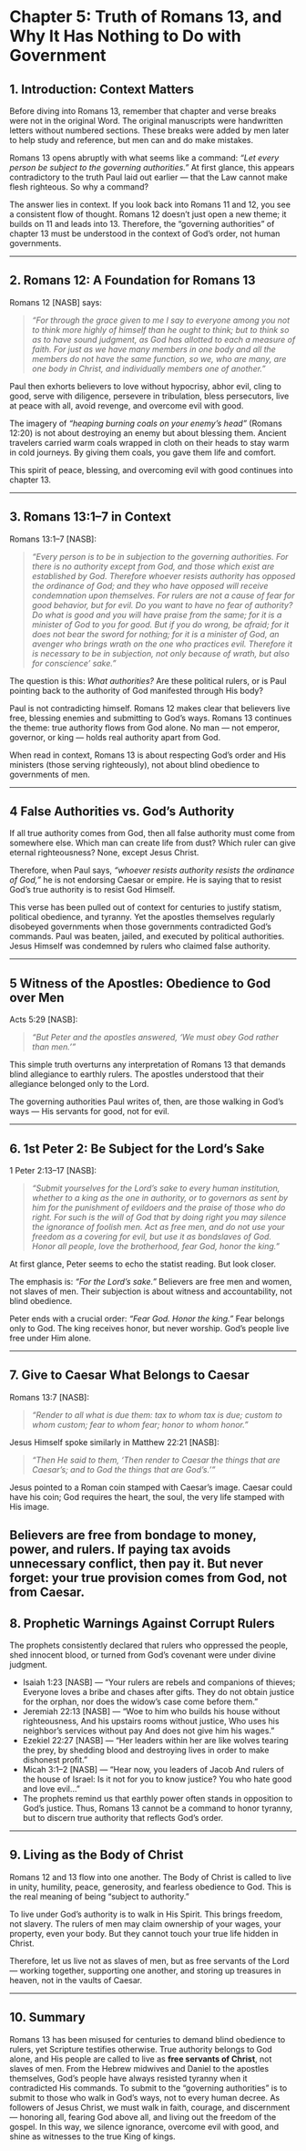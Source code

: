 # Chapter 5: Truth of Romans 13, and Why It Has Nothing to Do with Government  

## 1. Introduction: Context Matters  
Before diving into Romans 13, remember that chapter and verse breaks were not in the original Word. The original manuscripts were handwritten letters without numbered sections. These breaks were added by men later to help study and reference, but men can and do make mistakes.  

Romans 13 opens abruptly with what seems like a command: *“Let every person be subject to the governing authorities.”* At first glance, this appears contradictory to the truth Paul laid out earlier — that the Law cannot make flesh righteous. So why a command?  

The answer lies in context. If you look back into Romans 11 and 12, you see a consistent flow of thought. Romans 12 doesn’t just open a new theme; it builds on 11 and leads into 13. Therefore, the “governing authorities” of chapter 13 must be understood in the context of God’s order, not human governments.  

---

## 2. Romans 12: A Foundation for Romans 13  

Romans 12 [NASB] says:  
> *“For through the grace given to me I say to everyone among you not to think more highly of himself than he ought to think; but to think so as to have sound judgment, as God has allotted to each a measure of faith. For just as we have many members in one body and all the members do not have the same function, so we, who are many, are one body in Christ, and individually members one of another.”*  

Paul then exhorts believers to love without hypocrisy, abhor evil, cling to good, serve with diligence, persevere in tribulation, bless persecutors, live at peace with all, avoid revenge, and overcome evil with good.  

The imagery of *“heaping burning coals on your enemy’s head”* (Romans 12:20) is not about destroying an enemy but about blessing them. Ancient travelers carried warm coals wrapped in cloth on their heads to stay warm in cold journeys. By giving them coals, you gave them life and comfort.  

This spirit of peace, blessing, and overcoming evil with good continues into chapter 13.  

---

## 3. Romans 13:1–7 in Context

Romans 13:1–7 [NASB]:  
> *“Every person is to be in subjection to the governing authorities. For there is no authority except from God, and those which exist are established by God. Therefore whoever resists authority has opposed the ordinance of God; and they who have opposed will receive condemnation upon themselves. For rulers are not a cause of fear for good behavior, but for evil. Do you want to have no fear of authority? Do what is good and you will have praise from the same; for it is a minister of God to you for good. But if you do wrong, be afraid; for it does not bear the sword for nothing; for it is a minister of God, an avenger who brings wrath on the one who practices evil. Therefore it is necessary to be in subjection, not only because of wrath, but also for conscience’ sake.”*  

The question is this: *What authorities?* Are these political rulers, or is Paul pointing back to the authority of God manifested through His body?  

Paul is not contradicting himself. Romans 12 makes clear that believers live free, blessing enemies and submitting to God’s ways. Romans 13 continues the theme: true authority flows from God alone. No man — not emperor, governor, or king — holds real authority apart from God.  

When read in context, Romans 13 is about respecting God’s order and His ministers (those serving righteously), not about blind obedience to governments of men.  

---

## 4 False Authorities vs. God’s Authority  
If all true authority comes from God, then all false authority must come from somewhere else. Which man can create life from dust? Which ruler can give eternal righteousness? None, except Jesus Christ.  

Therefore, when Paul says, *“whoever resists authority resists the ordinance of God,”* he is not endorsing Caesar or empire. He is saying that to resist God’s true authority is to resist God Himself.  

This verse has been pulled out of context for centuries to justify statism, political obedience, and tyranny. Yet the apostles themselves regularly disobeyed governments when those governments contradicted God’s commands. Paul was beaten, jailed, and executed by political authorities. Jesus Himself was condemned by rulers who claimed false authority.  

---

## 5 Witness of the Apostles: Obedience to God over Men  
Acts 5:29 [NASB]:  

> *“But Peter and the apostles answered, ‘We must obey God rather than men.’”*  

This simple truth overturns any interpretation of Romans 13 that demands blind allegiance to earthly rulers. The apostles understood that their allegiance belonged only to the Lord.  

The governing authorities Paul writes of, then, are those walking in God’s ways — His servants for good, not for evil.  

---

## 6. 1st Peter 2: Be Subject for the Lord’s Sake  

1 Peter 2:13–17 [NASB]:  
> *“Submit yourselves for the Lord’s sake to every human institution, whether to a king as the one in authority, or to governors as sent by him for the punishment of evildoers and the praise of those who do right. For such is the will of God that by doing right you may silence the ignorance of foolish men. Act as free men, and do not use your freedom as a covering for evil, but use it as bondslaves of God. Honor all people, love the brotherhood, fear God, honor the king.”*  

At first glance, Peter seems to echo the statist reading. But look closer.  

The emphasis is: *“For the Lord’s sake.”* Believers are free men and women, not slaves of men. Their subjection is about witness and accountability, not blind obedience.  

Peter ends with a crucial order: *“Fear God. Honor the king.”* Fear belongs only to God. The king receives honor, but never worship. God’s people live free under Him alone.  

---

## 7. Give to Caesar What Belongs to Caesar  
Romans 13:7 [NASB]:  

> *“Render to all what is due them: tax to whom tax is due; custom to whom custom; fear to whom fear; honor to whom honor.”*  

Jesus Himself spoke similarly in Matthew 22:21 [NASB]:  

> *“Then He said to them, ‘Then render to Caesar the things that are Caesar’s; and to God the things that are God’s.’”*  

Jesus pointed to a Roman coin stamped with Caesar’s image. Caesar could have his coin; God requires the heart, the soul, the very life stamped with His image.  

Believers are free from bondage to money, power, and rulers. If paying tax avoids unnecessary conflict, then pay it. But never forget: your true provision comes from God, not from Caesar.  
---

## 8. Prophetic Warnings Against Corrupt Rulers
The prophets consistently declared that rulers who oppressed the people, shed innocent blood, or turned from God’s covenant were under divine judgment.
* Isaiah 1:23 [NASB] — “Your rulers are rebels and companions of thieves; Everyone loves a bribe and chases after gifts. They do not obtain justice for the orphan, nor does the widow’s case come before them.”
* Jeremiah 22:13 [NASB] — “Woe to him who builds his house without righteousness, And his upstairs rooms without justice, Who uses his neighbor’s services without pay And does not give him his wages.”
* Ezekiel 22:27 [NASB] — “Her leaders within her are like wolves tearing the prey, by shedding blood and destroying lives in order to make dishonest profit.”
* Micah 3:1–2 [NASB] — “Hear now, you leaders of Jacob And rulers of the house of Israel: Is it not for you to know justice? You who hate good and love evil…”
* The prophets remind us that earthly power often stands in opposition to God’s justice. Thus, Romans 13 cannot be a command to honor tyranny, but to discern true authority that reflects God’s order.

---

## 9. Living as the Body of Christ  
Romans 12 and 13 flow into one another. The Body of Christ is called to live in unity, humility, peace, generosity, and fearless obedience to God. This is the real meaning of being “subject to authority.”  

To live under God’s authority is to walk in His Spirit. This brings freedom, not slavery. The rulers of men may claim ownership of your wages, your property, even your body. But they cannot touch your true life hidden in Christ.  

Therefore, let us live not as slaves of men, but as free servants of the Lord — working together, supporting one another, and storing up treasures in heaven, not in the vaults of Caesar.  

---

## 10. Summary  
Romans 13 has been misused for centuries to demand blind obedience to rulers, yet Scripture testifies otherwise. True authority belongs to God alone, and His people are called to live as **free servants of Christ**, not slaves of men. From the Hebrew midwives and Daniel to the apostles themselves, God’s people have always resisted tyranny when it contradicted His commands. To submit to the “governing authorities” is to submit to those who walk in God’s ways, not to every human decree. As followers of Jesus Christ, we must walk in faith, courage, and discernment — honoring all, fearing God above all, and living out the freedom of the gospel. In this way, we silence ignorance, overcome evil with good, and shine as witnesses to the true King of kings.  

